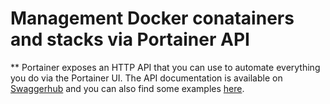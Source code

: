 ﻿# Management Docker conatainers and stacks via Portainer API
** Portainer exposes an HTTP API that you can use to automate everything you do via the Portainer UI.
The API documentation is available on [Swaggerhub](https://app.swaggerhub.com/apis/deviantony/Portainer/1.23.0/) and you can also find some examples [here](https://gist.github.com/deviantony/77026d402366b4b43fa5918d41bc42f8).